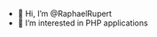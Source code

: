 - 👋 Hi, I’m @RaphaelRupert
- 👀 I’m interested in PHP applications

<!---
RaphaelRupert/RaphaelRupert is a ✨ special ✨ repository because its `README.md` (this file) appears on your GitHub profile.
You can click the Preview link to take a look at your changes.
--->
